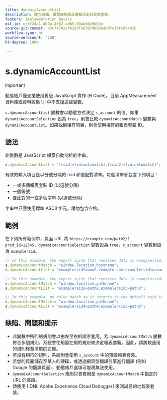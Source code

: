 ```yaml
---
title: dynamicAccountList
description: 建立邏輯，讓實施根據此邏輯決定其報表套裝。
feature: Implementation Basics
exl-id: ccff24a1-4b9a-4f62-adb5-09ab60e9b93e
source-git-commit: b3c74782ef6183fa63674b98e4c0fc39fc09441b
workflow-type: ht
source-wordcount: '258'
ht-degree: 100%

---
```


# s.dynamicAccountList

>[!IMPORTANT]
>
> 動態帳戶僅支援使用舊版 JavaScript 實作 (H Code)。目前 AppMeasurement 資料庫或資料收集 UI 中不支援這些變數。

`s.dynamicAccountList` 變數會以動態方式決定 `s_account` 的值。如果 `dynamicAccountSelection` 設為 `true`，則會比較 `dynamicAccountMatch` 變數與 `dynamicAccountList`。如果找到相符項目，則會使用相符的報表套裝 ID。

## 語法

此變數是 JavaScript 檔案自動剖析的字串。

```JavaScript
s.dynamicAccountList = "[rsid]=[valuetomatch],[rsid2]=[valuetomatch]";
```

有效的輸入項目是以分號分隔的 rsid 和值配對清單。每個清單都包含下列項目：

* 一或多個報表套裝 ID (以逗號分隔)
* 一個等號
* 要比對的一或多個字串 (以逗號分隔)

字串中只應使用標準 ASCII 字元。請勿包含空格。

## 範例

在下列所有範例中，頁面 URL 為 `https://example.com/path2/?prod_id=12345`，`dynamicAccountSelection` 變數設為 `true`，`s_account` 變數則設為 `examplersid`。

```js
// In this example, the report suite that receives data is examplersid1.
s.dynamicAccountMatch = "window.location.hostname";
s.dynamicAccountList = "examplersid2=www2.example.com;examplersid1=example.com";

// In this example, the report suite that receives data is examplersid2.
s.dynamicAccountMatch = "window.location.pathname";
s.dynamicAccountList = "examplersid2=path2;examplersid3=path3";

// In this example, no rules match so it resorts to the default rsid in s_account, examplersid.
s.dynamicAccountMatch = "window.location.pathname";
s.dynamicAccountList = "examplersid4=path4;examplersid5=path5";
```

## 缺陷、問題和提示

* 此變數中所列的規則會以由左至右的順序套用。若 `dynamicAccountMatch` 變數符合多個規則，系統會使用最左側的規則來決定報表套裝。因此，請將較通用的規則移至清單的右側。
* 若沒有相符的規則，系統則會使用 `s_account` 中的預設報表套裝。
* 若您的頁面儲存至某人的硬碟，或透過網頁型翻譯引擎進行翻譯 (例如 Google 的翻譯頁面)，動態帳戶選項可能將無法使用。
* `dynamicAccountSelection` 規則只會套用至 `dynamicAccountMatch` 中指定的 URL 的區段。
* 請使用 [!DNL Adobe Experience Cloud Debugger] 來測試目的地報表套裝。
